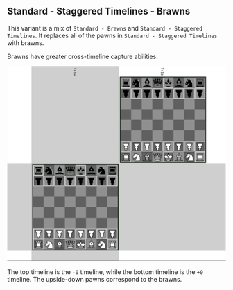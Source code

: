 ## Standard - Staggered Timelines - Brawns

This variant is a mix of `Standard - Brawns` and `Standard - Staggered Timelines`.
It replaces all of the pawns in `Standard - Staggered Timelines` with brawns.

Brawns have greater cross-timeline capture abilities.

![Preview](./preview.png)

The top timeline is the `-0` timeline, while the bottom timeline is the `+0` timeline.
The upside-down pawns correspond to the brawns.
